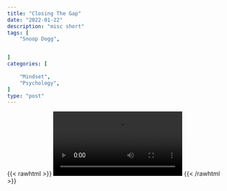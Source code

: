 ```yaml
---
title: "Closing The Gap"
date: "2022-01-22"
description: "misc short"
tags: [
    "Snoop Dogg",


]
categories: [
    
    "Mindset",
    "Psychology",
]
type: "post"
---
```

{{< rawhtml >}}
    <video width="auto" height="auto" controls>
        <source src="https://clips.dev00ps.com/MISC/closing_the_gap.mp4" type="video/mp4"> 
    </video>
{{< /rawhtml >}}